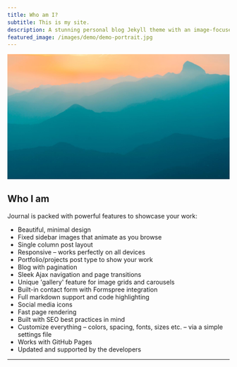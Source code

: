 ```yaml
---
title: Who am I? 
subtitle: This is my site.
description: A stunning personal blog Jekyll theme with an image-focused design.
featured_image: /images/demo/demo-portrait.jpg
---
```


![](/images/demo/demo-landscape.jpg)

## Who I am 

Journal is packed with powerful features to showcase your work:

* Beautiful, minimal design
* Fixed sidebar images that animate as you browse
* Single column post layout
* Responsive – works perfectly on all devices
* Portfolio/projects post type to show your work
* Blog with pagination
* Sleek Ajax navigation and page transitions
* Unique 'gallery' feature for image grids and carousels
* Built-in contact form with Formspree integration
* Full markdown support and code highlighting
* Social media icons
* Fast page rendering
* Built with SEO best practices in mind
* Customize everything – colors, spacing, fonts, sizes etc. – via a simple settings file
* Works with GitHub Pages
* Updated and supported by the developers

---

